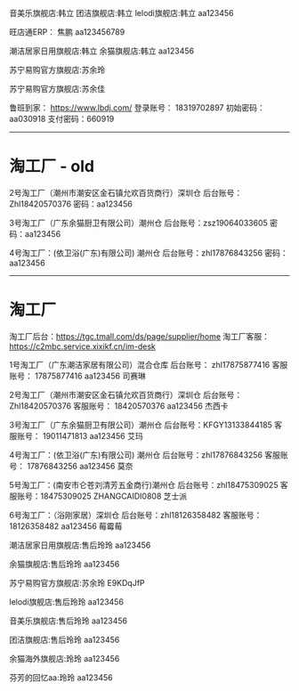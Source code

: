 音美乐旗舰店:韩立
团洁旗舰店:韩立
lelodi旗舰店:韩立
aa123456

旺店通ERP：
焦鹏
aa123456789

潮洁居家日用旗舰店:韩立
余猫旗舰店:韩立
aa123456

苏宁易购官方旗舰店:苏余玲

苏宁易购官方旗舰店:苏余佳

鲁班到家：
https://www.lbdj.com/
登录账号： 18319702897
初始密码： aa030918
支付密码：660919

---

# 淘工厂 - old


2号淘工厂（潮州市潮安区金石镇允欢百货商行）深圳仓
后台账号：Zhl18420570376
密码：aa123456

3号淘工厂（广东余猫厨卫有限公司）潮州仓
后台账号：zsz19064033605
密码：aa123456

4号淘工厂：(依卫浴(广东)有限公司) 潮州仓
后台账号：zhl17876843256
密码：aa123456

---

# 淘工厂

淘工厂后台：https://tgc.tmall.com/ds/page/supplier/home
淘工厂客服：https://c2mbc.service.xixikf.cn/im-desk

1号淘工厂（广东潮洁家居有限公司）混合仓库
后台账号： zhl17875877416
客服账号： 17875877416  aa123456  司赛琳

2号淘工厂（潮州市潮安区金石镇允欢百货商行）深圳仓
后台账号：Zhl18420570376
客服账号： 18420570376   aa123456  杰西卡

3号淘工厂（广东余猫厨卫有限公司）潮州仓
后台账号：KFGY13133844185
客服账号： 19011471813   aa123456  艾玛

4号淘工厂：(依卫浴(广东)有限公司) 潮州仓
后台账号：zhl17876843256
客服账号： 17876843256   aa123456  莫奈

5号淘工厂：(南安市仑苍刘清芳五金商行)潮州仓
后台账号：zhl18475309025
客服账号：18475309025    ZHANGCAIDI0808   芝士派

6号淘工厂：（浴刚家居）深圳仓
后台账号：zhl18126358482
客服账号： 18126358482   aa123456  莓霉莓



潮洁居家日用旗舰店:售后玲玲  aa123456

余猫旗舰店:售后玲玲   aa123456

苏宁易购官方旗舰店:苏余玲   E9KDqJfP

lelodi旗舰店:售后玲玲    aa123456

音美乐旗舰店:售后玲玲    aa123456

团洁旗舰店:售后玲玲    aa123456

余猫海外旗舰店:玲玲    aa123456

芬芳的回忆aa:玲玲    aa123456